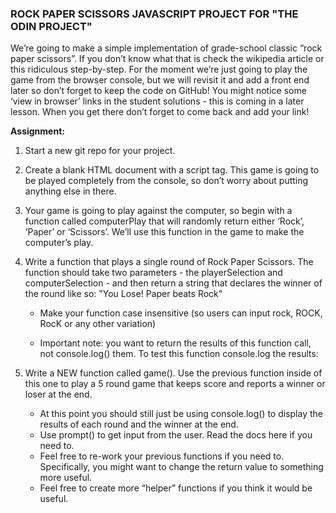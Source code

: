 ### ROCK PAPER SCISSORS JAVASCRIPT PROJECT FOR "THE ODIN PROJECT" ###

We’re going to make a simple implementation of grade-school classic “rock paper scissors”. If you don’t know what that is check the wikipedia article or this ridiculous step-by-step. For the moment we’re just going to play the game from the browser console, but we will revisit it and add a front end later so don’t forget to keep the code on GitHub! You might notice some ‘view in browser’ links in the student solutions - this is coming in a later lesson. When you get there don’t forget to come back and add your link!

**Assignment:**
1. Start a new git repo for your project.
2. Create a blank HTML document with a script tag. This game is going to be played completely from the console, so don’t worry about putting anything else in there.
3. Your game is going to play against the computer, so begin with a function called computerPlay that will randomly return either ‘Rock’, ‘Paper’ or ‘Scissors’. We’ll use this function in the game to make the computer’s play.
4. Write a function that plays a single round of Rock Paper Scissors. The function should take two parameters - the playerSelection and computerSelection - and then return a string that declares the winner of the round like so: "You Lose! Paper beats Rock"

    * Make your function case insensitive (so users can input rock, ROCK, RocK or any other variation)

    * Important note: you want to return the results of this function call, not console.log() them. To test this function console.log the results:

5. Write a NEW function called game(). Use the previous function inside of this one to play a 5 round game that keeps score and reports a winner or loser at the end.
    * At this point you should still just be using console.log() to display the results of each round and the winner at the end.
    * Use prompt() to get input from the user. Read the docs here if you need to.
    * Feel free to re-work your previous functions if you need to. Specifically, you might want to change the return value to something more     useful.
    * Feel free to create more “helper” functions if you think it would be useful.
